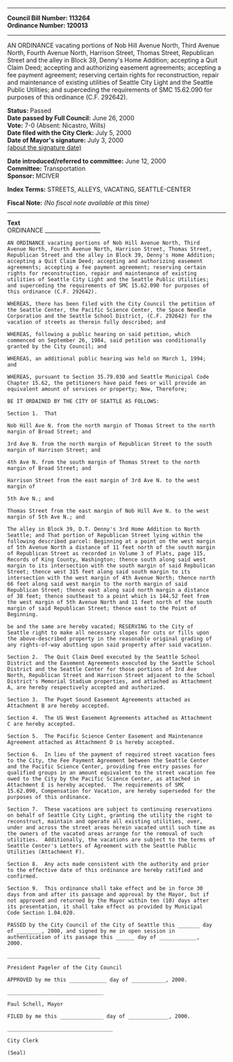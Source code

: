 * * * * *  
  
**Council Bill Number: [](#h0)[](#h2)113264**   
**Ordinance Number: 120013**  
  
* * * * *  
  
AN ORDINANCE vacating portions of Nob Hill Avenue North, Third Avenue North, Fourth Avenue North, Harrison Street, Thomas Street, Republican Street and the alley in Block 39, Denny's Home Addition; accepting a Quit Claim Deed; accepting and authorizing easement agreements; accepting a fee payment agreement; reserving certain rights for reconstruction, repair and maintenance of existing utilities of Seattle City Light and the Seattle Public Utilities; and superceding the requirements of SMC 15.62.090 for purposes of this ordinance (C.F. 292642).  
  
**Status:** Passed   
**Date passed by Full Council:** June 26, 2000   
**Vote:** 7-0 (Absent: Nicastro, Wills)   
**Date filed with the City Clerk:** July 5, 2000   
**Date of Mayor's signature:** July 3, 2000   
[(about the signature date)](/~public/approvaldate.htm)   
  
  
**Date introduced/referred to committee:** June 12, 2000   
**Committee:** Transportation   
**Sponsor:** MCIVER   
  
**Index Terms:** STREETS, ALLEYS, VACATING, SEATTLE-CENTER  
  
**Fiscal Note:** *(No fiscal note available at this time)*  
  
* * * * *  
  
**Text**  
    ORDINANCE ____________________  
  
    AN ORDINANCE vacating portions of Nob Hill Avenue North, Third  
    Avenue North, Fourth Avenue North, Harrison Street, Thomas Street,  
    Republican Street and the alley in Block 39, Denny's Home Addition;  
    accepting a Quit Claim Deed; accepting and authorizing easement  
    agreements; accepting a fee payment agreement; reserving certain  
    rights for reconstruction, repair and maintenance of existing  
    utilities of Seattle City Light and the Seattle Public Utilities;  
    and superceding the requirements of SMC 15.62.090 for purposes of  
    this ordinance (C.F. 292642).  
  
    WHEREAS, there has been filed with the City Council the petition of  
    the Seattle Center, the Pacific Science Center, the Space Needle  
    Corporation and the Seattle School District, (C.F. 292642) for the  
    vacation of streets as therein fully described; and  
  
    WHEREAS, following a public hearing on said petition, which  
    commenced on September 26, 1984, said petition was conditionally  
    granted by the City Council; and  
  
    WHEREAS, an additional public hearing was held on March 1, 1994;  
    and  
  
    WHEREAS, pursuant to Section 35.79.030 and Seattle Municipal Code  
    Chapter 15.62, the petitioners have paid fees or will provide an  
    equivalent amount of services or property; Now, Therefore;  
  
    BE IT ORDAINED BY THE CITY OF SEATTLE AS FOLLOWS:  
  
    Section 1.  That  
  
    Nob Hill Ave N. from the north margin of Thomas Street to the north  
    margin of Broad Street; and  
  
    3rd Ave N. from the north margin of Republican Street to the south  
    margin of Harrison Street; and  
  
    4th Ave N. from the south margin of Thomas Street to the north  
    margin of Broad Street; and  
  
    Harrison Street from the east margin of 3rd Ave N. to the west  
    margin of  
  
    5th Ave N.; and  
  
    Thomas Street from the east margin of Nob Hill Ave N. to the west  
    margin of 5th Ave N.; and  
  
    The alley in Block 39, D.T. Denny's 3rd Home Addition to North  
    Seattle; and That portion of Republican Street lying within the  
    following described parcel: Beginning at a point on the west margin  
    of 5th Avenue North a distance of 11 feet north of the south margin  
    of Republican Street as recorded in Volume 3 of Plats, page 115,  
    Records of King County, Washington; thence south along said west  
    margin to its intersection with the south margin of said Repbulican  
    Street; thence west 315 feet along said south margin to its  
    intersection with the west margin of 4th Avenue North; thence north  
    66 feet along said west margin to the north margin of said  
    Republican Street; thence east along said north margin a distance  
    of 38 feet; thence southeast to a point which is 144.52 feet from  
    the west margin of 5th Avenue North and 11 feet north of the south  
    margin of said Republican Street; thence east to the Point of  
    Beginning.  
  
    be and the same are hereby vacated; RESERVING to the City of  
    Seattle right to make all necessary slopes for cuts or fills upon  
    the above-described property in the reasonable original grading of  
    any rights-of-way abutting upon said property after said vacation.  
  
    Section 2.  The Quit Claim Deed executed by the Seattle School  
    District and the Easement Agreements executed by the Seattle School  
    District and the Seattle Center for those portions of 3rd Ave  
    North, Republican Street and Harrison Street adjacent to the School  
    District's Memorial Stadium properties, and attached as Attachment  
    A, are hereby respectively accepted and authorized.  
  
    Section 3.  The Puget Sound Easement Agreements attached as  
    Attachment B are hereby accepted.  
  
    Section 4.  The US West Easement Agreements attached as Attachment  
    C are hereby accepted.  
  
    Section 5.  The Pacific Science Center Easement and Maintenance  
    Agreement attached as Attachment D is hereby accepted.  
  
    Section 6.  In lieu of the payment of required street vacation fees  
    to the City, the Fee Payment Agreement between the Seattle Center  
    and the Pacific Science Center, providing free entry passes for  
    qualified groups in an amount equivalent to the street vacation fee  
    owed to the City by the Pacific Science Center, as attached in  
    Attachment E is hereby accepted.  The requirements of SMC  
    15.62.090, Compensation for Vacation, are hereby superseded for the  
    purposes of this ordinance.  
  
    Section 7.  These vacations are subject to continuing reservations  
    on behalf of Seattle City Light, granting the utility the right to  
    reconstruct, maintain and operate all existing utilities, over,  
    under and across the street areas herein vacated until such time as  
    the owners of the vacated areas arrange for the removal of such  
    utilities.  Additionally, the vacations are subject to the terms of  
    Seattle Center's Letters of Agreement with the Seattle Public  
    Utilities (Attachment F).  
  
    Section 8.  Any acts made consistent with the authority and prior  
    to the effective date of this ordinance are hereby ratified and  
    confirmed.  
  
    Section 9.  This ordinance shall take effect and be in force 30  
    days from and after its passage and approval by the Mayor, but if  
    not approved and returned by the Mayor within ten (10) days after  
    its presentation, it shall take effect as provided by Municipal  
    Code Section 1.04.020.  
  
    PASSED by the City Council of the City of Seattle this _______ day  
    of ________, 2000, and signed by me in open session in  
    authentication of its passage this ______ day of ____________,  
    2000.  
  
    ______________________________  
  
    President Pageler of the City Council  
  
    APPROVED by me this ____________ day of ___________, 2000.  
  
    _______________________________  
  
    Paul Schell, Mayor  
  
    FILED by me this ______________ day of _____________, 2000.  
  
    __________________________________  
  
    City Clerk  
  
    (Seal)  
